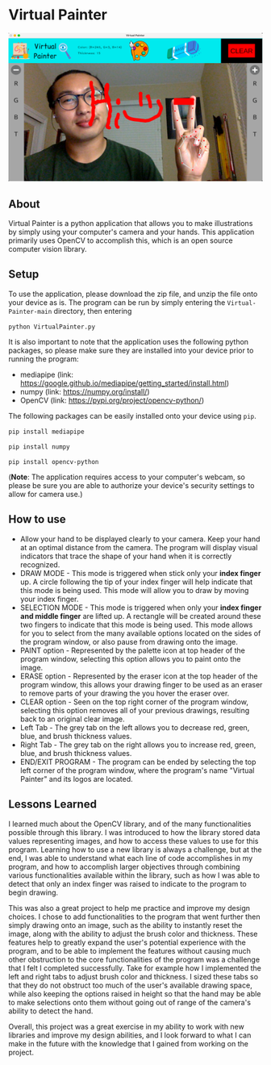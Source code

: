 # Virtual Painter
![hi](img/hi.png)
## About 
Virtual Painter is a python application that allows you to make illustrations by simply using your computer's camera and your hands. This application primarily uses OpenCV to accomplish this, which is an open source computer vision library.

## Setup
To use the application, please download the zip file, and unzip the file onto your device as is. The program can be run by simply entering the `Virtual-Painter-main` directory, then entering 
```
python VirtualPainter.py
```
It is also important to note that the application uses the following python packages, so please make sure they are installed into your device prior to running the program:
- mediapipe (link: https://google.github.io/mediapipe/getting_started/install.html)
- numpy (link: https://numpy.org/install/)
- OpenCV (link: https://pypi.org/project/opencv-python/)

The following packages can be easily installed onto your device using `pip`.
```
pip install mediapipe
```
```
pip install numpy
```
```
pip install opencv-python
```

(**Note**: The application requires access to your computer's webcam, so please be sure you are able to authorize your device's security settings to allow for camera use.)

## How to use
- Allow your hand to be displayed clearly to your camera. Keep your hand at an optimal distance from the camera. The program will display visual indicators that trace the shape of your hand when it is correctly recognized.
- DRAW MODE - This mode is triggered when stick only your **index finger** up. A circle following the tip of your index finger will help indicate that this mode is being used. This mode will allow you to draw by moving your index finger.
- SELECTION MODE - This mode is triggered when only your **index finger and middle finger** are lifted up. A rectangle will be created around these two fingers to indicate that this mode is being used. This mode allows for you to select from the many available options located on the sides of the program window, or also pause from drawing onto the image.
- PAINT option - Represented by the palette icon at top header of the program window, selecting this option allows you to paint onto the image.
- ERASE option - Represented by the eraser icon at the top header of the program window, this allows your drawing finger to be used as an eraser to remove parts of your drawing the you hover the eraser over.
- CLEAR option - Seen on the top right corner of the program window, selecting this option removes all of your previous drawings, resulting back to an original clear image.
- Left Tab - The grey tab on the left allows you to decrease red, green, blue, and brush thickness values.
- Right Tab - The grey tab on the right allows you to increase red, green, blue, and brush thickness values.
- END/EXIT PROGRAM - The program can be ended by selecting the top left corner of the program window, where the program's name "Virtual Painter" and its logos are located.

## Lessons Learned
I learned much about the OpenCV library, and of the many functionalities possible through this library. I was introduced to how the library stored data values representing images, and how to access these values to use for this program. Learning how to use a new library is always a challenge, but at the end, I was able to understand what each line of code accomplishes in my program, and how to accomplish larger objectives through combining various functionalities available within the library, such as how I was able to detect that only an index finger was raised to indicate to the program to begin drawing. 

This was also a great project to help me practice and improve my design choices. I chose to add functionalities to the program that went further then simply drawing onto an image, such as the ability to instantly reset the image, along with the ability to adjust the brush color and thickness. These features help to greatly expand the user's potential experience with the program, and to be able to implement the features without causing much other obstruction to the core functionalities of the program was a challenge that I felt I completed successfully. Take for example how I implemented the left and right tabs to adjust brush color and thickness. I sized these tabs so that they do not obstruct too much of the user's available drawing space, while also keeping the options raised in height so that the hand may be able to make selections onto them without going out of range of the camera's ability to detect the hand.

Overall, this project was a great exercise in my ability to work with new libraries and improve my design abilities, and I look forward to what I can make in the future with the knowledge that I gained from working on the project.
